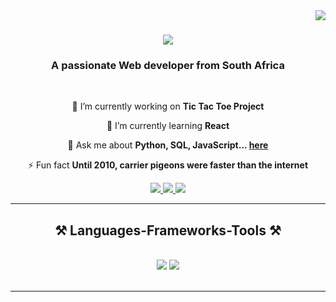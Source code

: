 <img align="right" src="https://visitor-badge.laobi.icu/badge?page_id=TTladi.TTladi" />

<h1 align="center">
    <img src="https://readme-typing-svg.herokuapp.com/?font=Righteous&size=35&center=true&vCenter=true&width=500&height=70&duration=4000&lines=Hi+There!+👋;+I'm+Teboho+Tladi!;" />
</h1>

<h3 align="center">A passionate Web developer from South Africa</h3>

<br/>

<div align="center">
 
 🔭 I’m currently working on **Tic Tac Toe Project**
 
 🌱 I’m currently learning **React**

💬 Ask me about **Python, SQL, JavaScript... [here](https://github.com/TTladi/)**

⚡ Fun fact **Until 2010, carrier pigeons were faster than the internet**

 </div>
 
<div align="center"> 
  <a href="mailto:thtladi@gmail.com">
    <img src="https://img.shields.io/badge/Gmail-333333?style=for-the-badge&logo=gmail&logoColor=red" />
  </a>
  <a href="https://www.linkedin.com/in/teboho-tladi-86524987" target="_blank">
    <img src="https://img.shields.io/badge/LinkedIn-0077B5?style=for-the-badge&logo=linkedin&logoColor=white" target="_blank" />
  </a>
  <a href="https://app.netlify.com/teams/thtladi/sites" target="_blank">
     <img src="https://img.shields.io/badge/Portfolio-FF5722?style=for-the-badge&logo=todoist&logoColor=white" target="_blank" /> <!-- sqlite, safari, google-chrome are other good icon options -->
  </a>
</div>

 <hr/>
 
<h2 align="center">⚒️ Languages-Frameworks-Tools ⚒️</h2>
<br/>
<div align="center">
    <img src="https://skillicons.dev/icons?i=react,bootstrap,html,css,vscode,github,git" />
    <img src="https://skillicons.dev/icons?i=python,javascript,firebase,java,mysql,pandas,numpy" /><br>
</div>

<br/>
<hr/>




